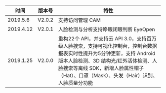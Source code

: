 
| 时间 | 版本号 | 特性 |
|---------|---------|---------|
| 2019.5.6 | V2.0.2 | 支持访问管理 CAM |
| 2019.4.12 | V2.0.1 | 人脸检测与分析支持睁眼闭眼判断 EyeOpen |
| 2019.1.25 | V2.0.0 | 重构22个 API，并支持云 API 3.0，支持百万级人脸搜索，支持可视化控制台，控制台数据报表实时性提升为5分钟更新，支持 Android 版本人脸检测、3D 结构光/红外活体检测、人脸搜索等离线 SDK，新增人脸属性帽子（Hat）、口罩（Mask）、头发（Hair）识别、人脸质量分功能  |
